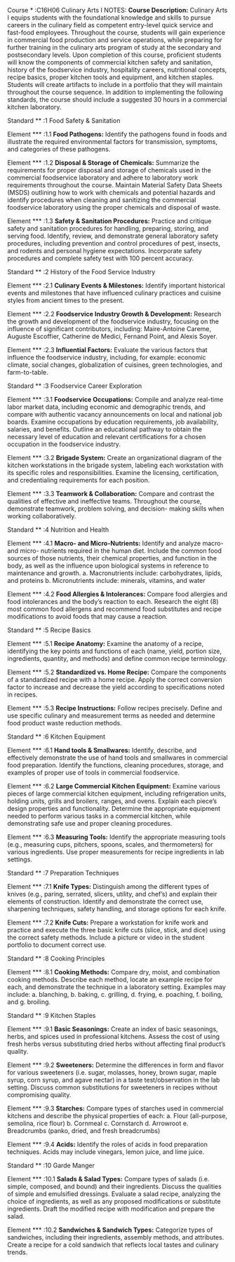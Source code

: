 Course * :C16H06 Culinary Arts I
NOTES:
**Course Description:** Culinary Arts I equips students with the foundational knowledge and skills to pursue careers in the culinary field as competent entry-level quick service and fast-food employees. Throughout the course, students will gain experience in commercial food production and service operations, while preparing for further training in the culinary arts program of study at the secondary and postsecondary levels. Upon completion of this course, proficient students will know the components of commercial kitchen safety and sanitation, history of the foodservice industry, hospitality careers, nutritional concepts, recipe basics, proper kitchen tools and equipment, and kitchen staples. Students will create artifacts to include in a portfolio that they will maintain throughout the course sequence. In addition to implementing the following standards, the course should include a suggested 30 hours in a commercial kitchen laboratory.

Standard ** :1 Food Safety & Sanitation

Element *** :1.1 **Food Pathogens:** Identify the pathogens found in foods and illustrate the required environmental factors for transmission, symptoms, and categories of these pathogens.

Element *** :1.2 **Disposal & Storage of Chemicals:** Summarize the requirements for proper disposal and storage of chemicals used in the commercial foodservice laboratory and adhere to laboratory work requirements throughout the course. Maintain Material Safety Data Sheets (MSDS) outlining how to work with chemicals and potential hazards and identify procedures when cleaning and sanitizing the commercial foodservice laboratory using the proper chemicals and disposal of waste.

Element *** :1.3 **Safety & Sanitation Procedures:** Practice and critique safety and sanitation procedures for handling, preparing, storing, and serving food. Identify, review, and demonstrate general laboratory safety procedures, including prevention and control procedures of pest, insects, and rodents and personal hygiene expectations. Incorporate safety procedures and complete safety test with 100 percent accuracy.

Standard ** :2 History of the Food Service Industry

Element *** :2.1 **Culinary Events & Milestones:** Identify important historical events and milestones that have influenced culinary practices and cuisine styles from ancient times to the present.

Element *** :2.2 **Foodservice Industry Growth & Development:** Research the growth and development of the foodservice industry, focusing on the influence of significant contributors, including: Maire-Antoine Careme, Auguste Escoffier, Catherine de Medici, Fernand Point, and Alexis Soyer.

Element *** :2.3 **Influential Factors:** Evaluate the various factors that influence the foodservice industry, including, for example: economic climate, social changes, globalization of cuisines, green technologies, and farm-to-table.

Standard ** :3 Foodservice Career Exploration

Element *** :3.1 **Foodservice Occupations:** Compile and analyze real-time labor market data, including economic and demographic trends, and compare with authentic vacancy announcements on local and national job boards. Examine occupations by education requirements, job availability, salaries, and benefits. Outline an educational pathway to obtain the necessary level of education and relevant certifications for a chosen occupation in the foodservice industry.

Element *** :3.2 **Brigade System:** Create an organizational diagram of the kitchen workstations in the brigade system, labeling each workstation with its specific roles and responsibilities. Examine the licensing, certification, and credentialing requirements for each position.

Element *** :3.3 **Teamwork & Collaboration:** Compare and contrast the qualities of effective and ineffective teams. Throughout the course, demonstrate teamwork, problem solving, and decision- making skills when working collaboratively.

Standard ** :4 Nutrition and Health

Element *** :4.1 **Macro- and Micro-Nutrients:** Identify and analyze macro- and micro- nutrients required in the human diet. Include the common food sources of those nutrients, their chemical properties, and function in the body, as well as the influence upon biological systems in reference to maintenance and growth. 
a. Macronutrients include: carbohydrates, lipids, and proteins 
b. Micronutrients include: minerals, vitamins, and water

Element *** :4.2 **Food Allergies & Intolerances:** Compare food allergies and food intolerances and the body’s reaction to each. Research the eight (8) most common food allergens and recommend food substitutes and recipe modifications to avoid foods that may cause a reaction.

Standard ** :5 Recipe Basics

Element *** :5.1 **Recipe Anatomy:** Examine the anatomy of a recipe, identifying the key points and functions of each (name, yield, portion size, ingredients, quantity, and methods) and define common recipe terminology.

Element *** :5.2 **Standardized vs. Home Recipe:** Compare the components of a standardized recipe with a home recipe. Apply the correct conversion factor to increase and decrease the yield according to specifications noted in recipes.

Element *** :5.3 **Recipe Instructions:** Follow recipes precisely. Define and use specific culinary and measurement terms as needed and determine food product waste reduction methods.

Standard ** :6 Kitchen Equipment

Element *** :6.1 **Hand tools & Smallwares:** Identify, describe, and effectively demonstrate the use of hand tools and smallwares in commercial food preparation. Identify the functions, cleaning procedures, storage, and examples of proper use of tools in commercial foodservice.

Element *** :6.2 **Large Commercial Kitchen Equipment:** Examine various pieces of large commercial kitchen equipment, including refrigeration units, holding units, grills and broilers, ranges, and ovens. Explain each piece’s design properties and functionality. Determine the appropriate equipment needed to perform various tasks in a commercial kitchen, while demonstrating safe use and proper cleaning procedures.

Element *** :6.3 **Measuring Tools:** Identify the appropriate measuring tools (e.g., measuring cups, pitchers, spoons, scales, and thermometers) for various ingredients. Use proper measurements for recipe ingredients in lab settings.

Standard ** :7 Preparation Techniques

Element *** :7.1 **Knife Types:** Distinguish among the different types of knives (e.g., paring, serrated, slicers, utility, and chef’s) and explain their elements of construction. Identify and demonstrate the correct use, sharpening techniques, safety handling, and storage options for each knife.

Element *** :7.2 **Knife Cuts:** Prepare a workstation for knife work and practice and execute the three basic knife cuts (slice, stick, and dice) using the correct safety methods. Include a picture or video in the student portfolio to document correct use.

Standard ** :8 Cooking Principles

Element *** :8.1 **Cooking Methods:** Compare dry, moist, and combination cooking methods. Describe each method, locate an example recipe for each, and demonstrate the technique in a laboratory setting. Examples may include: 
a. blanching, 
b. baking, 
c. grilling, 
d. frying, 
e. poaching, 
f. boiling, and 
g. broiling.

Standard ** :9 Kitchen Staples

Element *** :9.1 **Basic Seasonings:** Create an index of basic seasonings, herbs, and spices used in professional kitchens. Assess the cost of using fresh herbs versus substituting dried herbs without affecting final product’s quality.

Element *** :9.2 **Sweeteners:** Determine the differences in form and flavor for various sweeteners (i.e. sugar, molasses, honey, brown sugar, maple syrup, corn syrup, and agave nectar) in a taste test/observation in the lab setting. Discuss common substitutions for sweeteners in recipes without compromising quality.

Element *** :9.3 **Starches:** Compare types of starches used in commercial kitchens and describe the physical properties of each: 
a. Flour (all-purpose, semolina, rice flour) 
b. Cornmeal 
c. Cornstarch 
d. Arrowroot 
e. Breadcrumbs (panko, dried, and fresh breadcrumbs)

Element *** :9.4 **Acids:** Identify the roles of acids in food preparation techniques. Acids may include vinegars, lemon juice, and lime juice.

Standard ** :10 Garde Manger

Element *** :10.1 **Salads & Salad Types:** Compare types of salads (i.e. simple, composed, and bound) and their ingredients. Discuss the qualities of simple and emulsified dressings. Evaluate a salad recipe, analyzing the choice of ingredients, as well as any proposed modifications or substitute ingredients. Draft the modified recipe with modification and prepare the salad.

Element *** :10.2 **Sandwiches & Sandwich Types:** Categorize types of sandwiches, including their ingredients, assembly methods, and attributes. Create a recipe for a cold sandwich that reflects local tastes and culinary trends.